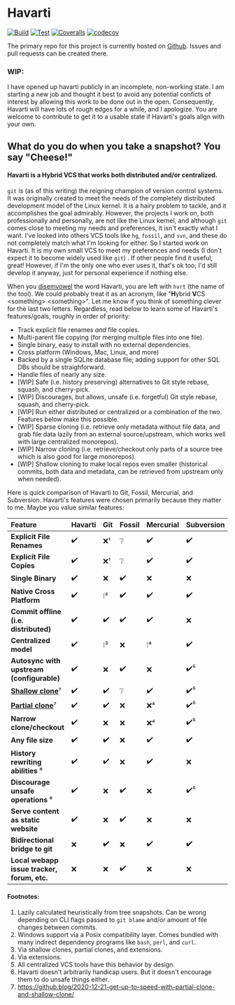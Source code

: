 # Havarti

[![Build](https://github.com/hvrt-vcs/hvrt/actions/workflows/build.yml/badge.svg?branch=master)](https://github.com/hvrt-vcs/hvrt/actions/workflows/build.yml)
[![Test](https://github.com/hvrt-vcs/hvrt/actions/workflows/test.yml/badge.svg?branch=master)](https://github.com/hvrt-vcs/hvrt/actions/workflows/test.yml)
[![Coveralls](https://coveralls.io/repos/github/hvrt-vcs/hvrt/badge.svg?branch=master)](https://coveralls.io/github/hvrt-vcs/hvrt?branch=master)
[![codecov](https://codecov.io/github/hvrt-vcs/hvrt/branch/master/graph/badge.svg?token=37ZZ9RJUUY)](https://codecov.io/github/hvrt-vcs/hvrt)

The primary repo for this project is currently hosted on
[Github](https://github.com/hvrt-vcs/hvrt). Issues and pull requests can be
created there.

### WIP:

I have opened up havarti publicly in an incomplete, non-working state.
I am starting a new job and thought it best to avoid any potential conficts
of interest by allowing this work to be done out in the open. Consequently,
Havarti will have lots of rough edges for a while, and I apologize. You are
welcome to contribute to get it to a usable state if Havarti's goals align
with your own.

## What do you do when you take a snapshot? You say "Cheese!"

#### Havarti is a Hybrid VCS that works both distributed and/or centralized.

`git` is (as of this writing) the reigning champion of version control systems.
It was originally created to meet the needs of the
completely distributed development model of the Linux kernel. It is a hairy
problem to tackle, and it accomplishes the goal admirably. However, the projects I
work on, both professionally and personally, are not like the Linux kernel, and although `git` comes close to
meeting my needs and preferences, it isn't exactly what I want. I've looked into
others VCS tools like `hg`, `fossil`, and `svn`, and these do not completely match what
I'm looking for either. So I started work on Havarti. It is my own small VCS to
meet my preferences and needs (I don't expect it to become widely used like
`git`) . If other people find it useful, great! However, if I'm the only one who
ever uses it, that's ok too; I'd still develop it anyway, just for personal
experience if nothing else.

When you [disemvowel](https://en.m.wiktionary.org/wiki/disemvowel) the word Havarti, you are left with `hvrt` (the name of
the tool). We could probably treat it as an acronym, like "**H**ybrid **V**CS
\<something\> \<something\>". Let me know if you think of something clever for
the last two letters. Regardless, read below to learn some of Havarti's
features/goals, roughly in order of priority:

* Track explicit file renames _and_ file copies.
* Multi-parent file copying (for merging multiple files into one file).
* Single binary, easy to install with no external dependencies.
* Cross platform (Windows, Mac, Linux, and more)
* Backed by a single SQLite database file; adding support for other SQL DBs should be straighforward.
* Handle files of nearly any size.
* [WIP] Safe (i.e. history preserving) alternatives to Git style rebase, squash,
  and cherry-pick.
* [WIP] Discourages, but allows, unsafe (i.e. forgetful) Git style rebase, squash,
  and cherry-pick.
* [WIP] Run either distributed or centralized or a combination of the two. Features below make this possible.
* [WIP] Sparse cloning (i.e. retrieve only metadata without file data, and grab file data lazily
  from an external source/upstream, which works well with large centralized monorepos).
* [WIP] Narrow cloning (i.e. retrieve/checkout only parts of a source tree
  which is also good for large monorepos).
* [WIP] Shallow cloning to make local repos even smaller (historical
  commits, both data and metadata, can be retrieved from upstream only when
  needed).

Here is quick comparison of Havarti to Git, Fossil, Mercurial, and Subversion.
Havarti's features were chosen primarily because they matter to me. Maybe you
value similar features:

| Feature                                     | Havarti | Git | Fossil | Mercurial | Subversion |
|:--------------------------------------------|:--------|:----|:-------|:----------|:-----------|
| **Explicit File Renames**                   | ✔️      | ❌¹  | ❔      | ✔️        | ✔️         |
| **Explicit File Copies**                    | ✔️      | ❌¹  | ❔      | ✔️        | ✔️         |
| **Single Binary**                           | ✔️      | ❌   | ✔️     | ❌         | ❌          |
| **Native Cross Platform**                   | ✔️      | ❕²  | ✔️     | ✔️        | ✔️         |
| **Commit offline (i.e. distributed)**       | ✔️      | ✔️  | ✔️     | ✔️        | ❌          |
| **Centralized model**                       | ✔️      | ❕³  | ❌      | ❕⁴        | ✔️         |
| **Autosync with upstream (configurable)**   | ✔️      | ❌   | ✔️     | ❌         | ✔️⁵        |
| [**Shallow clone**][7]⁷                     | ✔️      | ✔️  | ❔      | ✔️        | ✔️⁵        |
| [**Partial clone**][7]⁷                     | ✔️      | ✔️  | ❌      | ❌⁴        | ✔️⁵        |
| **Narrow clone/checkout**                   | ✔️      | ❌   | ❌      | ❌⁴        | ✔️⁵        |
| **Any file size**                           | ✔️      | ✔️  | ❌      | ✔️        | ✔️         |
| **History rewriting abilities** ⁶           | ✔️      | ✔️  | ❌      | ✔️        | ❌          |
| **Discourage unsafe operations** ⁶          | ✔️      | ❌   | ✔️     | ❌         | ✔️⁵        |
| **Serve content as static website**         | ✔️      | ❌   | ✔️     | ❌         | ❌          |
| **Bidirectional bridge to git**             | ❌       | ✔️  | ❌      | ✔️        | ✔️         |
| **Local webapp issue tracker, forum, etc.** | ❌       | ❌   | ✔️     | ❌         | ❌          |

#### Footnotes:

1. Lazily calculated heuristically from tree snapshots. Can be wrong depending
  on CLI flags passed to `git blame` and/or amount of file changes between commits.
2. Windows support via a Posix compatibility layer. Comes bundled with many indirect dependency programs like `bash`, `perl`, and `curl`.
3. Via shallow clones, partial clones, and extensions.
4. Via extensions.
5. All centralized VCS tools have this behavior by design.
6. Havarti doesn't arbitrarily handicap users. But it doesn't encourage them to do unsafe things either.
7. https://github.blog/2020-12-21-get-up-to-speed-with-partial-clone-and-shallow-clone/

[7]: https://github.blog/2020-12-21-get-up-to-speed-with-partial-clone-and-shallow-clone/
